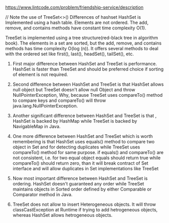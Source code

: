 https://www.lintcode.com/problem/friendship-service/description



// Note the use of TreeSet<>()
Differences of hashset
HashSet is Implemented using a hash table. Elements are not ordered. The add, remove, and contains methods have constant time complexity O(1).

TreeSet is implemented using a tree structure(red-black tree in algorithm book). The elements in a set are sorted, but the add, remove, and contains methods has time complexity O(log (n)). It offers several methods to deal with the ordered set like first(), last(), headSet(), tailSet(), etc.

1) First major difference between HashSet and TreeSet is performance. HashSet is faster than TreeSet and should be preferred choice if sorting of element is not required.

2) Second difference between HashSet and TreeSet is that HashSet allows null object but TreeSet doesn't allow null Object and throw NullPointerException, Why, because TreeSet uses compareTo() method to compare keys and compareTo() will throw java.lang.NullPointerException.

3) Another significant difference between HashSet and TreeSet is that , HashSet is backed by HashMap while TreeSet is backed by NavigableMap in Java.

4) One more difference between HashSet and TreeSet which is worth remembering is that HashSet uses equals() method to compare two object in Set and for detecting duplicates while TreeSet uses compareTo() method for same purpose. if equals() and compareTo() are not consistent, i.e. for two equal object equals should return true while compareTo() should return zero, than it will break contract of Set interface and will allow duplicates in Set implementations like TreeSet

5) Now most important difference between HashSet and TreeSet is ordering. HashSet doesn't guaranteed any order while TreeSet maintains objects in Sorted order defined by either Comparable or Comparator method in Java.

6) TreeSet does not allow to insert Heterogeneous objects. It will throw classCastException at Runtime if trying to add hetrogeneous objects, whereas HashSet allows hetrogeneous objects.